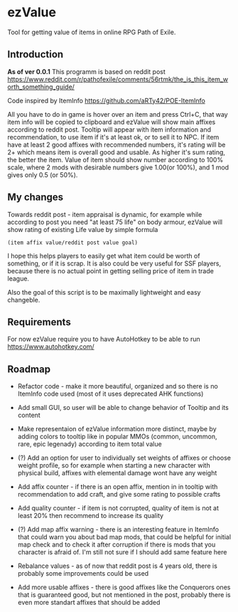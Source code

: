 # ezValue
Tool for getting value of items in online RPG Path of Exile.

## Introduction
**As of ver 0.0.1**
This programm is based on reddit post https://www.reddit.com/r/pathofexile/comments/56rtmk/the_is_this_item_worth_something_guide/

Code inspired by ItemInfo https://github.com/aRTy42/POE-ItemInfo

All you have to do in game is hover over an item and press Ctrl+C, that way item info will be copied to clipboard and ezValue will show main affixes according to reddit post.
Tooltip will appear with item information and recommendation, to use item if it's at least ok, or to sell it to NPC. If item have at least 2 good affixes with recommended numbers, it's rating will be 2+ which means item is overall good and usable. As higher it's sum rating, the better the item. Value of item should show number according to 100% scale, where 2 mods with desirable numbers give 1.00(or 100%), and 1 mod gives only 0.5 (or 50%).

## My changes
Towards reddit post - item appraisal is dynamic, for example while according to post you need "at least 75 life" on body armour, ezValue will show rating of existing Life value by simple formula

`(item affix value/reddit post value goal)`

I hope this helps players to easily get what item could be worth of something, or if it is scrap. It is also could be very useful for SSF players, because there is no actual point in getting selling price of item in trade league.

Also the goal of this script is to be maximally lightweight and easy changeble.

## Requirements
For now ezValue require you to have AutoHotkey to be able to run https://www.autohotkey.com/

## Roadmap
- Refactor code - make it more beautiful, organized and so there is no ItemInfo code used (most of it uses deprecated AHK functions)
- Add small GUI, so user will be able to change behavior of Tooltip and its content
- Make representaion of ezValue information more distinct, maybe by adding colors to tooltip like in popular MMOs (common, uncommon, rare, epic legenady) according to item total value
- (?) Add an option for user to individually set weights of affixes or choose weight profile, so for example when starting a new character with physical build, affixes with elemental damage wont have any weight

- Add affix counter - if there is an open affix, mention in in tooltip with recommendation to add craft, and give some rating to possible crafts
- Add quality counter - if item is not corrupted, quality of item is not at least 20% then recommend to increase its quality

- (?) Add map affix warning - there is an interesting feature in ItemInfo that could warn you about bad map mods, that could be helpful for initial map check and to check it after corruption if there is mods that you character is afraid of. I'm still not sure if I should add same feature here

- Rebalance values - as of now that reddit post is 4 years old, there is probably some improvements could be used
- Add more usable affixes - there is good affixes like the Conquerors ones that is guaranteed good, but not mentioned in the post, probably there is even more standart affixes that should be added
